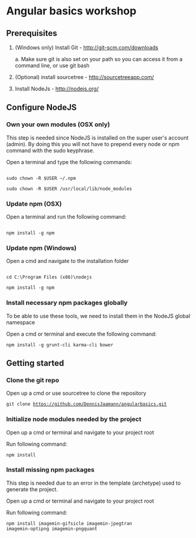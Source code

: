 # Angular basics workshop


## Prerequisites

1. (Windows only) Install Git - http://git-scm.com/downloads

    a. Make sure git is also set on your path so you can access it from a command line, or use git bash

2. (Optional) install sourcetree - http://sourcetreeapp.com/
3. Install NodeJs - http://nodejs.org/

## Configure NodeJS

### Own your own modules (OSX only)

This step is needed since NodeJS is installed on the super user's account (admin).
By doing this you will not have to prepend every node or npm command with the sudo keyphrase.

Open a terminal and type the following commands:

<code>
sudo chown -R $USER ~/.npm<br/>
sudo chown -R $USER /usr/local/lib/node_modules
</code>

### Update npm (OSX)

Open a terminal and run the following command:

<code>
npm install -g npm
</code>

### Update npm (Windows)

Open a cmd and navigate to the installation folder

<code>
cd C:\Program Files (x86)\nodejs<br/>
npm install -g npm
</code>

### Install necessary npm packages globally

To be able to use these tools, we need to install them in the NodeJS global namespace

Open a cmd or terminal and execute the following command:

<code>npm install -g grunt-cli karma-cli bower</code>

## Getting started

### Clone the git repo

Open up a cmd or use sourcetree to clone the repository

<code>git clone https://github.com/DennisJaamann/angularbasics.git</code>

### Initialize node modules needed by the project

Open up a cmd or terminal and navigate to your project root

Run following command:

<code>npm install</code>

### Install missing npm packages

This step is needed due to an error in the template (archetype) used to generate the project.

Open up a cmd or terminal and navigate to your project root

Run following command:

<code>npm install imagemin-gifsicle imagemin-jpegtran imagemin-optipng imagemin-pngquant</code>